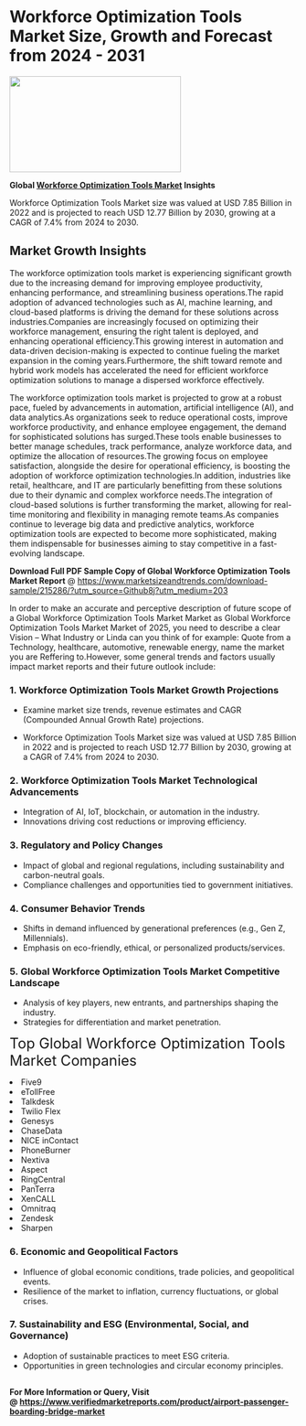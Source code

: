 <H1>Workforce Optimization Tools Market Size, Growth and Forecast from 2024 - 2031</H1><img class="aligncenter size-medium wp-image-584254" src="https://thirdeyenews.in/wp-content/uploads/2024/09/Global-Market-Research-300x168.jpeg" alt="" width="300" height="168" /><p><strong>Global&nbsp;<a href="https://www.marketsizeandtrends.com/download-sample/215286/?utm_source=Github8j?utm_medium=203">Workforce Optimization Tools Market</a> Insights</strong></p><p>Workforce Optimization Tools Market size was valued at USD 7.85 Billion in 2022 and is projected to reach USD 12.77 Billion by 2030, growing at a CAGR of 7.4% from 2024 to 2030.</p><p><h2>Market Growth Insights</h2> <p>The workforce optimization tools market is experiencing significant growth due to the increasing demand for improving employee productivity, enhancing performance, and streamlining business operations.The rapid adoption of advanced technologies such as AI, machine learning, and cloud-based platforms is driving the demand for these solutions across industries.Companies are increasingly focused on optimizing their workforce management, ensuring the right talent is deployed, and enhancing operational efficiency.This growing interest in automation and data-driven decision-making is expected to continue fueling the market expansion in the coming years.Furthermore, the shift toward remote and hybrid work models has accelerated the need for efficient workforce optimization solutions to manage a dispersed workforce effectively.</p> <p>The workforce optimization tools market is projected to grow at a robust pace, fueled by advancements in automation, artificial intelligence (AI), and data analytics.As organizations seek to reduce operational costs, improve workforce productivity, and enhance employee engagement, the demand for sophisticated solutions has surged.These tools enable businesses to better manage schedules, track performance, analyze workforce data, and optimize the allocation of resources.The growing focus on employee satisfaction, alongside the desire for operational efficiency, is boosting the adoption of workforce optimization technologies.In addition, industries like retail, healthcare, and IT are particularly benefitting from these solutions due to their dynamic and complex workforce needs.The integration of cloud-based solutions is further transforming the market, allowing for real-time monitoring and flexibility in managing remote teams.As companies continue to leverage big data and predictive analytics, workforce optimization tools are expected to become more sophisticated, making them indispensable for businesses aiming to stay competitive in a fast-evolving landscape.</p> <p><span class=""><strong>Download Full PDF Sample Copy of Global Workforce Optimization Tools Market Report</strong> @ <a href="https://www.marketsizeandtrends.com/download-sample/215286/?utm_source=Github8j?utm_medium=203" target="_blank">https://www.marketsizeandtrends.com/download-sample/215286/?utm_source=Github8j?utm_medium=203</a></span></p><p>In order to make an accurate and perceptive description of future scope of a Global&nbsp;Workforce Optimization Tools Market Market as Global&nbsp;Workforce Optimization Tools Market Market of 2025, you need to describe a clear Vision &ndash; What Industry or Linda can you think of for example: Quote from a Technology, healthcare, automotive, renewable energy, name the market you are Reffering to.However, some general trends and factors usually impact market reports and their future outlook include:</p><h3>1.&nbsp;<strong>Workforce Optimization Tools Market Growth Projections</strong></h3><ul><li>Examine market size trends, revenue estimates and CAGR (Compounded Annual Growth Rate) projections.</li><li><p>Workforce Optimization Tools Market size was valued at USD 7.85 Billion in 2022 and is projected to reach USD 12.77 Billion by 2030, growing at a CAGR of 7.4% from 2024 to 2030.</p></li></ul><h3>2.&nbsp;<strong>Workforce Optimization Tools Market Technological Advancements</strong></h3><ul><li>Integration of AI, IoT, blockchain, or automation in the industry.</li><li>Innovations driving cost reductions or improving efficiency.</li></ul><h3>3.&nbsp;<strong>Regulatory and Policy Changes</strong></h3><ul><li>Impact of global and regional regulations, including sustainability and carbon-neutral goals.</li><li>Compliance challenges and opportunities tied to government initiatives.</li></ul><h3>4.&nbsp;<strong>Consumer Behavior Trends</strong></h3><ul><li>Shifts in demand influenced by generational preferences (e.g., Gen Z, Millennials).</li><li>Emphasis on eco-friendly, ethical, or personalized products/services.</li></ul><h3>5.&nbsp;<strong>Global Workforce Optimization Tools Market Competitive Landscape</strong></h3><ul><li>Analysis of key players, new entrants, and partnerships shaping the industry.</li><li>Strategies for differentiation and market penetration.</li></ul><p data-pm-slice="1 1 []"><span style="color: inherit; font-family: inherit; font-size: 25px;">Top Global Workforce Optimization Tools Market Companies</span></p><div class="" data-test-id=""><p><li>Five9</li><li> eTollFree</li><li> Talkdesk</li><li> Twilio Flex</li><li> Genesys</li><li> ChaseData</li><li> NICE inContact</li><li> PhoneBurner</li><li> Nextiva</li><li> Aspect</li><li> RingCentral</li><li> PanTerra</li><li> XenCALL</li><li> Omnitraq</li><li> Zendesk</li><li> Sharpen</li></p></div><h3>6.&nbsp;<strong>Economic and Geopolitical Factors</strong></h3><ul><li>Influence of global economic conditions, trade policies, and geopolitical events.</li><li>Resilience of the market to inflation, currency fluctuations, or global crises.</li></ul><h3>7.&nbsp;<strong>Sustainability and ESG (Environmental, Social, and Governance)</strong></h3><ul><li>Adoption of sustainable practices to meet ESG criteria.</li><li>Opportunities in green technologies and circular economy principles.</li></ul><h2><strong style="font-size: 14px;">For More Information or Query, Visit @&nbsp;</strong><a style="background-color: #ffffff; font-size: 14px;" href="https://www.marketsizeandtrends.com/report/workforce-optimization-tools-market/" target="_blank">https://www.verifiedmarketreports.com/product/airport-passenger-boarding-bridge-market</a></h2>